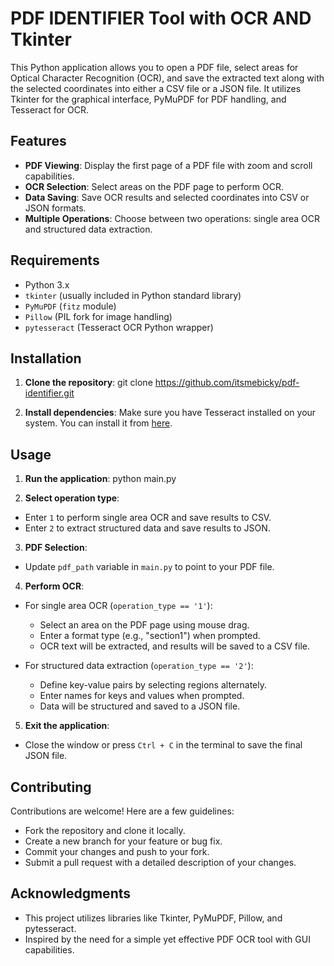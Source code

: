 # PDF IDENTIFIER Tool with OCR AND Tkinter

This Python application allows you to open a PDF file, select areas for Optical Character Recognition (OCR), and save the extracted text along with the selected coordinates into either a CSV file or a JSON file. It utilizes Tkinter for the graphical interface, PyMuPDF for PDF handling, and Tesseract for OCR.

## Features

- **PDF Viewing**: Display the first page of a PDF file with zoom and scroll capabilities.
- **OCR Selection**: Select areas on the PDF page to perform OCR.
- **Data Saving**: Save OCR results and selected coordinates into CSV or JSON formats.
- **Multiple Operations**: Choose between two operations: single area OCR and structured data extraction.

## Requirements

- Python 3.x
- `tkinter` (usually included in Python standard library)
- `PyMuPDF` (`fitz` module)
- `Pillow` (PIL fork for image handling)
- `pytesseract` (Tesseract OCR Python wrapper)

## Installation

1. **Clone the repository**:
   git clone https://github.com/itsmebicky/pdf-identifier.git

2. **Install dependencies**:
   Make sure you have Tesseract installed on your system. You can install it from [here](https://github.com/tesseract-ocr/tesseract).

## Usage

1. **Run the application**:
   python main.py


2. **Select operation type**:
- Enter `1` to perform single area OCR and save results to CSV.
- Enter `2` to extract structured data and save results to JSON.

3. **PDF Selection**:
- Update `pdf_path` variable in `main.py` to point to your PDF file.

4. **Perform OCR**:
- For single area OCR (`operation_type == '1'`):
  - Select an area on the PDF page using mouse drag.
  - Enter a format type (e.g., "section1") when prompted.
  - OCR text will be extracted, and results will be saved to a CSV file.

- For structured data extraction (`operation_type == '2'`):
  - Define key-value pairs by selecting regions alternately.
  - Enter names for keys and values when prompted.
  - Data will be structured and saved to a JSON file.

5. **Exit the application**:
- Close the window or press `Ctrl + C` in the terminal to save the final JSON file.

## Contributing

Contributions are welcome! Here are a few guidelines:

- Fork the repository and clone it locally.
- Create a new branch for your feature or bug fix.
- Commit your changes and push to your fork.
- Submit a pull request with a detailed description of your changes.


## Acknowledgments

- This project utilizes libraries like Tkinter, PyMuPDF, Pillow, and pytesseract.
- Inspired by the need for a simple yet effective PDF OCR tool with GUI capabilities.

   
